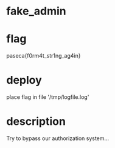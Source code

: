 # fake_admin

# flag
paseca{f0rm4t_str1ng_ag4in}

# deploy
place flag in file '/tmp/logfile.log'

# description
Try to bypass our authorization system...